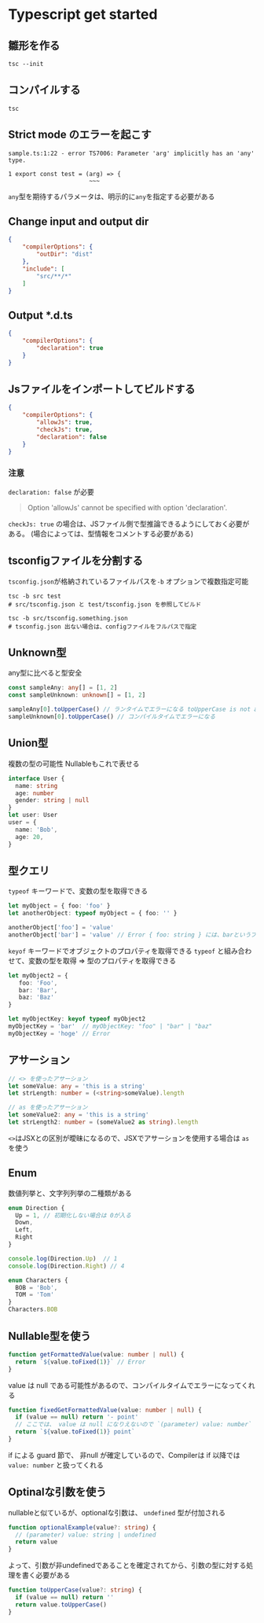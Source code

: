 # Typescript get started

## 雛形を作る

```shell
tsc --init
```

## コンパイルする

```shell
tsc
```

## Strict mode のエラーを起こす

```shell
sample.ts:1:22 - error TS7006: Parameter 'arg' implicitly has an 'any' type.

1 export const test = (arg) => {
                       ~~~
```

`any`型を期待するパラメータは、明示的に`any`を指定する必要がある

## Change input and output dir

```json
{
    "compilerOptions": {
        "outDir": "dist"
    },
    "include": [
        "src/**/*"
    ]
}
```

## Output *.d.ts

```json
{
    "compilerOptions": {
        "declaration": true
    }
}
```

## Jsファイルをインポートしてビルドする

```json
{
    "compilerOptions": {
        "allowJs": true,
        "checkJs": true,
        "declaration": false
    }
}
```

### 注意
`declaration: false` が必要
> Option 'allowJs' cannot be specified with option 'declaration'.

`checkJs: true` の場合は、JSファイル側で型推論できるようにしておく必要がある。
(場合によっては、型情報をコメントする必要がある)

## tsconfigファイルを分割する

`tsconfig.json`が格納されているファイルパスを`-b` オプションで複数指定可能

```shell
tsc -b src test
# src/tsconfig.json と test/tsconfig.json を参照してビルド

tsc -b src/tsconfig.something.json
# tsconfig.json 出ない場合は、configファイルをフルパスで指定
```

## Unknown型

any型に比べると型安全

```ts
const sampleAny: any[] = [1, 2]
const sampleUnknown: unknown[] = [1, 2]

sampleAny[0].toUpperCase() // ランタイムでエラーになる toUpperCase is not a function
sampleUnknown[0].toUpperCase() // コンパイルタイムでエラーになる
```

## Union型
複数の型の可能性
Nullableもこれで表せる

```ts
interface User {
  name: string
  age: number
  gender: string | null
}
let user: User
user = {
  name: 'Bob',
  age: 20,
}
```

## 型クエリ
`typeof` キーワードで、変数の型を取得できる

```ts
let myObject = { foo: 'foo' }
let anotherObject: typeof myObject = { foo: '' }

anotherObject['foo'] = 'value'
anotherObject['bar'] = 'value' // Error { foo: string } には、barというプロパティが無い
```

`keyof` キーワードでオブジェクトのプロパティを取得できる
`typeof` と組み合わせて、変数の型を取得 => 型のプロパティを取得できる

```ts
let myObject2 = {
   foo: 'Foo',
   bar: 'Bar',
   baz: 'Baz'
}

let myObjectKey: keyof typeof myObject2
myObjectKey = 'bar'  // myObjectKey: "foo" | "bar" | "baz"
myObjectKey = 'hoge' // Error
```

## アサーション

```ts
// <> を使ったアサーション
let someValue: any = 'this is a string'
let strLength: number = (<string>someValue).length
```

```ts
// as を使ったアサーション
let someValue2: any = 'this is a string'
let strLength2: number = (someValue2 as string).length
```

`<>`はJSXとの区別が曖昧になるので、JSXでアサーションを使用する場合は `as` を使う

## Enum

数値列挙と、文字列列挙の二種類がある

```ts
enum Direction {
  Up = 1, // 初期化しない場合は 0が入る
  Down,
  Left,
  Right
}

console.log(Direction.Up)  // 1
console.log(Direction.Right) // 4
```
```ts
enum Characters {
  BOB = 'Bob',
  TOM = 'Tom'
}
Characters.BOB
```

## Nullable型を使う

```ts
function getFormattedValue(value: number | null) {
  return `${value.toFixed(1)}` // Error
}
```

value は null である可能性があるので、コンパイルタイムでエラーになってくれる

```ts
function fixedGetFormattedValue(value: number | null) {
  if (value == null) return '- point'
  // ここでは、 value は null になりえないので `(parameter) value: number` となっている
  return `${value.toFixed(1)} point`
}
```

if による guard 節で、 非null が確定しているので、Compilerは if 以降では `value: number` と扱ってくれる

## Optinalな引数を使う

nullableと似ているが、optionalな引数は、 `undefined` 型が付加される

```ts
function optionalExample(value?: string) {
  // (parameter) value: string | undefined
  return value
}
```

よって、引数が非undefinedであることを確定されてから、引数の型に対する処理を書く必要がある

```ts
function toUpperCase(value?: string) {
  if (value == null) return ''
  return value.toUpperCase()
}
```
